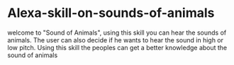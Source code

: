 # Alexa-skill-on-sounds-of-animals
welcome to "Sound of Animals", using this skill you can hear the sounds of animals. The user can also decide if he wants to hear the sound in high or low pitch. Using this skill the peoples can get a better knowledge about the sound of animals
